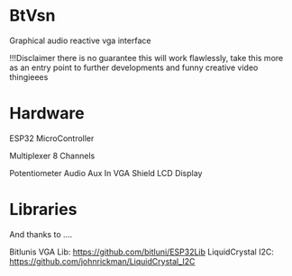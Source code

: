 # BtVsn

Graphical audio reactive vga interface

!!!Disclaimer
there is no guarantee this will work flawlessly, take this more as an entry point to
further developments and funny creative video thingieees

# Hardware
ESP32 MicroController


Multiplexer 8 Channels 


Potentiometer 
Audio Aux In 
VGA Shield 
LCD Display 

# Libraries
And thanks to ....

Bitlunis VGA Lib: https://github.com/bitluni/ESP32Lib
LiquidCrystal I2C: https://github.com/johnrickman/LiquidCrystal_I2C
